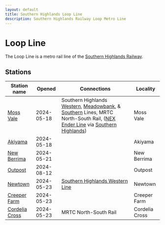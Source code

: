 ```yaml
---
layout: default
title: Southern Highlands Loop Line
description: Southern Highlands Railway Loop Metro Line
---
```


# Loop Line

The Loop Line is a metro rail line of the [Southern Highlands Railway](/rail-networks/shr).

## Stations

Station name | Opened | Connections | Locality
---|---|---|---
[Moss Vale](/rail-stations/moss-vale) | 2024-05-18 | Southern Highlands [Western](/rail-lines/shr-western-line), [Meadowbank](/rail-lines/shr-meadowbank-line), & [Southern](/rail-lines/shr-southern-line) Lines, MRTC North-South Rail, ([NEX Ender Line](/rail-lines/nex-ender-line) via [Southern Highlands](/rail-stations/southern-highlands)) | Moss Vale
[Akiyama](/rail-stations/akiyama) | 2024-05-18 | | Akiyama
[New Berrima](/rail-stations/new-berrima) | 2024-05-21 | | New Berrima
[Outpost](/rail-stations/outpost) | 2024-08-12 | | Outpost
[Newtown](/rail-stations/newtown) | 2024-05-23 | [Southern Highlands Western Line](/rail-lines/shr-western-line) | Newtown
[Creeper Farm](/rail-stations/creeper-farm) | 2024-05-23 | | Creeper Farm
[Cordelia Cross](/rail-stations/cordelia-cross) | 2024-05-23 | MRTC North-South Rail | Cordelia Cross

